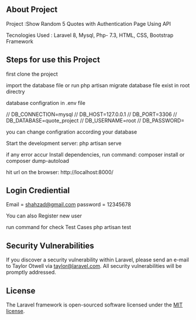 ## About Project
Project :Show Random 5 Quotes with Authentication Page Using API


Tecnologies Used : Laravel 8, Mysql, Php- 7.3, HTML, CSS, Bootstrap Framework

## Steps for use this Project
first clone the project

import the database file or run php artisan migrate
database file exist in root directry

database configration in .env file

// DB_CONNECTION=mysql
// DB_HOST=127.0.0.1
// DB_PORT=3306
// DB_DATABASE=quote_project
// DB_USERNAME=root
// DB_PASSWORD=

you can change configration according your database


Start the development server: php artisan serve

if any error accur 
Install dependencies, run command: composer install or composer dump-autoload

hit url on the browser: http://localhost:8000/

## Login Crediential
Email = shahzad@gmail.com
password = 12345678

You can also Register new user 

run command for check Test Cases
php artisan test


## Security Vulnerabilities

If you discover a security vulnerability within Laravel, please send an e-mail to Taylor Otwell via [taylor@laravel.com](mailto:taylor@laravel.com). All security vulnerabilities will be promptly addressed.

## License

The Laravel framework is open-sourced software licensed under the [MIT license](https://opensource.org/licenses/MIT).
